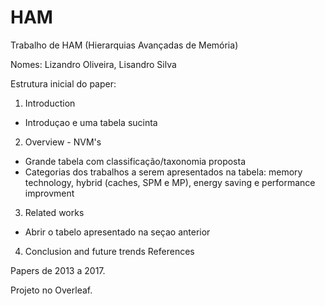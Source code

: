 # HAM
Trabalho de HAM (Hierarquias Avançadas de Memória)

Nomes: Lizandro Oliveira, Lisandro Silva

Estrutura inicial do paper:

1. Introduction
- Introduçao e uma tabela sucinta
2. Overview - NVM's
- Grande tabela com classificação/taxonomia proposta
- Categorias dos trabalhos a serem apresentados na tabela: memory technology, hybrid (caches, SPM e MP), energy saving e performance improvment
3. Related works
- Abrir o tabelo apresentado na seçao anterior
4. Conclusion and future trends
References

Papers de 2013 a 2017.

Projeto no Overleaf.

